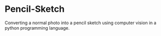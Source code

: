 # Pencil-Sketch
 Converting a normal photo into a pencil sketch using computer vision in a python programming language. 
